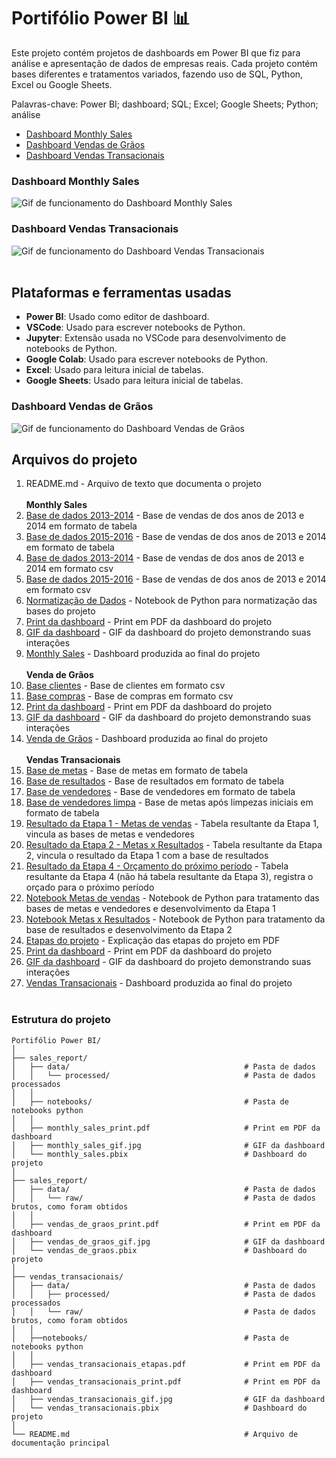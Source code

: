 # Portifólio Power BI 📊

Este projeto contém projetos de dashboards em Power BI que fiz para análise e apresentação de dados de empresas reais. Cada projeto contém bases diferentes e tratamentos variados, fazendo uso de SQL, Python, Excel ou Google Sheets.

Palavras-chave: Power BI; dashboard; SQL; Excel; Google Sheets; Python; análise

- [Dashboard Monthly Sales](\sales_report)
- [Dashboard Vendas de Grãos](\vendas_de_graos)
- [Dashboard Vendas Transacionais](\vendas_transacionais)

### Dashboard Monthly Sales
![Gif de funcionamento do Dashboard Monthly Sales](https://i.imgur.com/QSv0IFE.gif)



### Dashboard Vendas Transacionais
![Gif de funcionamento do Dashboard Vendas Transacionais](https://i.imgur.com/Hgf3dI4.gif)
<br><br>

## Plataformas e ferramentas usadas

- **Power BI**: Usado como editor de dashboard.
- **VSCode**: Usado para escrever notebooks de Python.
- **Jupyter**: Extensão usada no VSCode para desenvolvimento de notebooks de Python.
- **Google Colab**: Usado para escrever notebooks de Python.
- **Excel**: Usado para leitura inicial de tabelas.
- **Google Sheets**: Usado para leitura inicial de tabelas.

### Dashboard Vendas de Grãos
![Gif de funcionamento do Dashboard Vendas de Grãos](https://i.imgur.com/Zo2V9Qf.gif)


## Arquivos do projeto

1. README.md - Arquivo de texto que documenta o projeto
<br><br>
    **Monthly Sales**
1. [Base de dados 2013-2014](monthly_sales/data/processed/Base_de_dados_2013_2014.csv) - Base de vendas de dos anos de 2013 e 2014 em formato de tabela
1. [Base de dados 2015-2016](monthly_sales/data/processed/Base_de_dados_2015_2016.csv) - Base de vendas de dos anos de 2013 e 2014 em formato de tabela
1. [Base de dados 2013-2014](monthly_sales/data/processed/Base_de_dados_2013_2014.csv) - Base de vendas de dos anos de 2013 e 2014 em formato csv
1. [Base de dados 2015-2016](monthly_sales/data/processed/Base_de_dados_2015_2016.csv) - Base de vendas de dos anos de 2013 e 2014 em formato csv
1. [Normatização de Dados](monthly_sales/notebooks/normatizacao_dados.ipynb) - Notebook de Python para normatização das bases do projeto
1. [Print da dashboard](monthly_sales/monthly_sales_print.jpg) - Print em PDF da dashboard do projeto
1. [GIF da dashboard](monthly_sales/monthly_sales_gif.gif) - GIF da dashboard do projeto demonstrando suas interações
1. [Monthly Sales](monthly_sales/monthly_sales.pbix) - Dashboard produzida ao final do projeto
<br> <br>
    **Venda de Grãos**
1. [Base clientes](vendas_de_graos\data\raw\clientes.csv) - Base de clientes em formato csv
1. [Base compras](vendas_de_graos\data\raw\compras.csv) - Base de compras em formato csv
1. [Print da dashboard](vendas_de_graos\vendas_de_graos_print.pdf) - Print em PDF da dashboard do projeto
1. [GIF da dashboard](vendas_de_graos\vendas_de_graos_gif.gif) - GIF da dashboard do projeto demonstrando suas interações
1. [Venda de Grãos](vendas_de_graos\vendas_de_graos.pbix) - Dashboard produzida ao final do projeto
<br> <br>
    **Vendas Transacionais**
1. [Base de metas](vendas_transacionais\data\raw\metas.xlsx) - Base de metas em formato de tabela
1. [Base de resultados](vendas_transacionais\data\raw\resultados.xlsx) - Base de resultados em formato de tabela
1. [Base de vendedores](vendas_transacionais\data\raw\vendedores.xlsx) - Base de vendedores em formato de tabela
1. [Base de vendedores limpa](vendas_transacionais\data\processed\vendedores_limpa.xlsx) - Base de metas após limpezas iniciais em formato de tabela
1. [Resultado da Etapa 1 - Metas de vendas](vendas_transacionais\data\processed\etapa_1_metas_vendas.xlsx) - Tabela resultante da Etapa 1, vincula as bases de metas e vendedores
1. [Resultado da Etapa 2 - Metas x Resultados](vendas_transacionais\data\processed\etapa_2_metas_resultados.xlsx) - Tabela resultante da Etapa 2, vincula o resultado da Etapa 1 com a base de resultados
1. [Resultado da Etapa 4 - Orçamento do próximo período](vendas_transacionais\data\processed\etapa_4_orcamento_novembro.xlsx) - Tabela resultante da Etapa 4 (não há tabela resultante da Etapa 3), registra o orçado para o próximo período
1. [Notebook Metas de vendas](vendas_transacionais/notebooks/etapa_1_metas_vendas.ipynb) - Notebook de Python para tratamento das bases de metas e vendedores e desenvolvimento da Etapa 1
1. [Notebook Metas x Resultados](vendas_transacionais/notebooks/etapa_2_metas_resultados.ipynb) - Notebook de Python para tratamento da base de resultados e desenvolvimento da Etapa 2
1. [Etapas do projeto](vendas_transacionais/vendas_transacionais_etapas.pdf) - Explicação das etapas do projeto em PDF
1. [Print da dashboard](vendas_transacionais/vendas_transacionais_print.pdf) - Print em PDF da dashboard do projeto
1. [GIF da dashboard](vendas_transacionais/vendas_transacionais_gif.gif) - GIF da dashboard do projeto demonstrando suas interações
1. [Vendas Transacionais](vendas_transacionais/vendas_transacionais.pbix) - Dashboard produzida ao final do projeto
<br> <br>


### Estrutura do projeto
```
Portifólio Power BI/
│
├── sales_report/
│   ├── data/                                       # Pasta de dados
│   │   └── processed/                              # Pasta de dados processados
│   │
│   ├── notebooks/                                  # Pasta de notebooks python
│   │
│   ├── monthly_sales_print.pdf                     # Print em PDF da dashboard
│   ├── monthly_sales_gif.jpg                       # GIF da dashboard
│   └── monthly_sales.pbix                          # Dashboard do projeto
│
├── sales_report/
│   ├── data/                                       # Pasta de dados
│   │   └── raw/                                    # Pasta de dados brutos, como foram obtidos
│   │
│   ├── vendas_de_graos_print.pdf                   # Print em PDF da dashboard
│   ├── vendas_de_graos_gif.jpg                     # GIF da dashboard
│   └── vendas_de_graos.pbix                        # Dashboard do projeto
│
├── vendas_transacionais/
│   ├── data/                                       # Pasta de dados
│   │   ├── processed/                              # Pasta de dados processados
│   │   └── raw/                                    # Pasta de dados brutos, como foram obtidos
│   │
│   ├──notebooks/                                   # Pasta de notebooks python
│   │
│   ├── vendas_transacionais_etapas.pdf             # Print em PDF da dashboard
│   ├── vendas_transacionais_print.pdf              # Print em PDF da dashboard
│   ├── vendas_transacionais_gif.jpg                # GIF da dashboard
│   └── vendas_transacionais.pbix                   # Dashboard do projeto
│
└── README.md                                       # Arquivo de documentação principal
```
